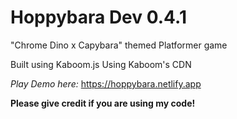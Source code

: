 # Hoppybara Dev 0.4.1

"Chrome Dino x Capybara" themed Platformer game

Built using Kaboom.js
Using Kaboom's CDN

*Play Demo here:*
https://hoppybara.netlify.app

**Please give credit if you are using my code!**
